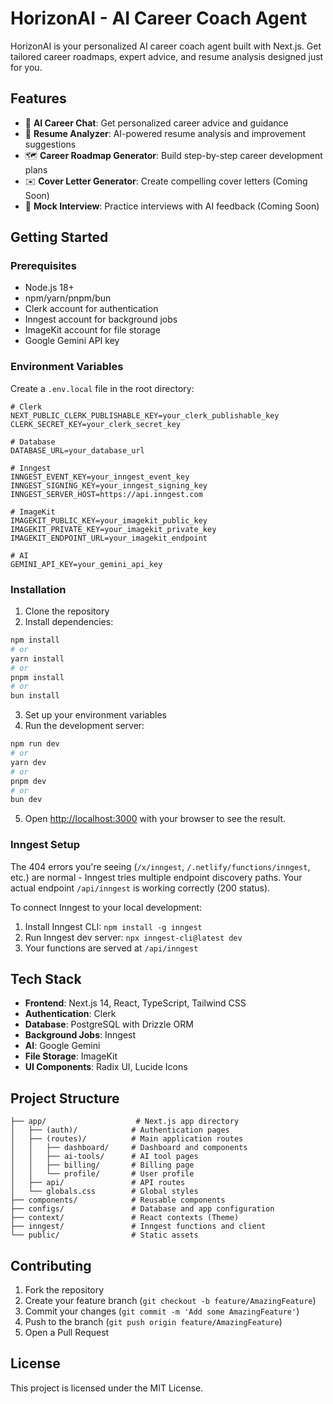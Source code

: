 # HorizonAI - AI Career Coach Agent

HorizonAI is your personalized AI career coach agent built with Next.js. Get tailored career roadmaps, expert advice, and resume analysis designed just for you.

## Features

- 🤖 **AI Career Chat**: Get personalized career advice and guidance
- 📄 **Resume Analyzer**: AI-powered resume analysis and improvement suggestions
- 🗺️ **Career Roadmap Generator**: Build step-by-step career development plans
- ✉️ **Cover Letter Generator**: Create compelling cover letters (Coming Soon)
- 🎤 **Mock Interview**: Practice interviews with AI feedback (Coming Soon)

## Getting Started

### Prerequisites

- Node.js 18+ 
- npm/yarn/pnpm/bun
- Clerk account for authentication
- Inngest account for background jobs
- ImageKit account for file storage
- Google Gemini API key

### Environment Variables

Create a `.env.local` file in the root directory:

```env
# Clerk
NEXT_PUBLIC_CLERK_PUBLISHABLE_KEY=your_clerk_publishable_key
CLERK_SECRET_KEY=your_clerk_secret_key

# Database
DATABASE_URL=your_database_url

# Inngest
INNGEST_EVENT_KEY=your_inngest_event_key
INNGEST_SIGNING_KEY=your_inngest_signing_key
INNGEST_SERVER_HOST=https://api.inngest.com

# ImageKit
IMAGEKIT_PUBLIC_KEY=your_imagekit_public_key
IMAGEKIT_PRIVATE_KEY=your_imagekit_private_key
IMAGEKIT_ENDPOINT_URL=your_imagekit_endpoint

# AI
GEMINI_API_KEY=your_gemini_api_key
```

### Installation

1. Clone the repository
2. Install dependencies:

```bash
npm install
# or
yarn install
# or
pnpm install
# or
bun install
```

3. Set up your environment variables
4. Run the development server:

```bash
npm run dev
# or
yarn dev
# or
pnpm dev
# or
bun dev
```

5. Open [http://localhost:3000](http://localhost:3000) with your browser to see the result.

### Inngest Setup

The 404 errors you're seeing (`/x/inngest`, `/.netlify/functions/inngest`, etc.) are normal - Inngest tries multiple endpoint discovery paths. Your actual endpoint `/api/inngest` is working correctly (200 status).

To connect Inngest to your local development:

1. Install Inngest CLI: `npm install -g inngest`
2. Run Inngest dev server: `npx inngest-cli@latest dev`
3. Your functions are served at `/api/inngest`

## Tech Stack

- **Frontend**: Next.js 14, React, TypeScript, Tailwind CSS
- **Authentication**: Clerk
- **Database**: PostgreSQL with Drizzle ORM
- **Background Jobs**: Inngest
- **AI**: Google Gemini
- **File Storage**: ImageKit
- **UI Components**: Radix UI, Lucide Icons

## Project Structure

```
├── app/                    # Next.js app directory
│   ├── (auth)/            # Authentication pages
│   ├── (routes)/          # Main application routes
│   │   ├── dashboard/     # Dashboard and components
│   │   ├── ai-tools/      # AI tool pages
│   │   ├── billing/       # Billing page
│   │   └── profile/       # User profile
│   ├── api/               # API routes
│   └── globals.css        # Global styles
├── components/            # Reusable components
├── configs/               # Database and app configuration
├── context/               # React contexts (Theme)
├── inngest/               # Inngest functions and client
└── public/                # Static assets
```

## Contributing

1. Fork the repository
2. Create your feature branch (`git checkout -b feature/AmazingFeature`)
3. Commit your changes (`git commit -m 'Add some AmazingFeature'`)
4. Push to the branch (`git push origin feature/AmazingFeature`)
5. Open a Pull Request

## License

This project is licensed under the MIT License.
